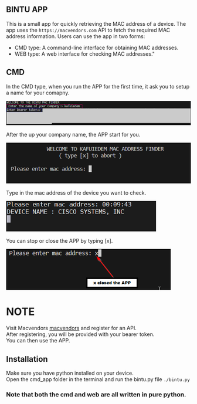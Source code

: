 ## BINTU APP

This is a small app for quickly retrieving the MAC address of a device. 
The app uses the `https://macvendors.com` API to fetch the required MAC address information. 
Users can use the app in two forms:
+ CMD type: A command-line interface for obtaining MAC addresses.
+ WEB type: A web interface for checking MAC addresses."

## CMD 
In the CMD type, when you run the APP for the first time, it ask you to setup a name for your comapny.<br>

![First time run](./cmd_first.png)

After the up your company name, the APP start for you.

![First time run](./cmd_second.png)

Type in the mac address of the device you want to check.

![First time run](./cmd_third.png)

You can stop or close the APP by typing [x].

![First time run](./cmd_four.png)

# NOTE
Visit Macvendors [macvendors](https://macvendors.com/api) and register for an API.<br>
After registering, you will be provided with your bearer token.<br>
You can then use the APP.<br>

## Installation 
Make sure you have python installed on your device.<br>
Open the cmd_app folder in the terminal and run the bintu.py file `./bintu.py`<br>

### Note that both the cmd and web are all written in pure python.
